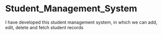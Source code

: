 # Student_Management_System
I have developed this student management system, in which we can add, edit, delete and fetch student records
